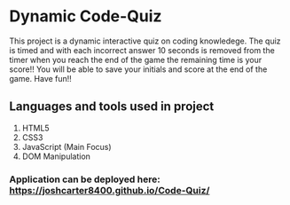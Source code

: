 # Dynamic Code-Quiz
This project is a dynamic interactive quiz on coding knowledege. The quiz is timed and with each incorrect answer 10 seconds is removed from the timer when you reach the end of the game the remaining time is your score!! You will be able to save your initials and score at the end of the game. Have fun!!

## Languages and tools used in project
1. HTML5
2. CSS3
3. JavaScript (Main Focus)
4. DOM Manipulation

### Application can be deployed here: https://joshcarter8400.github.io/Code-Quiz/
